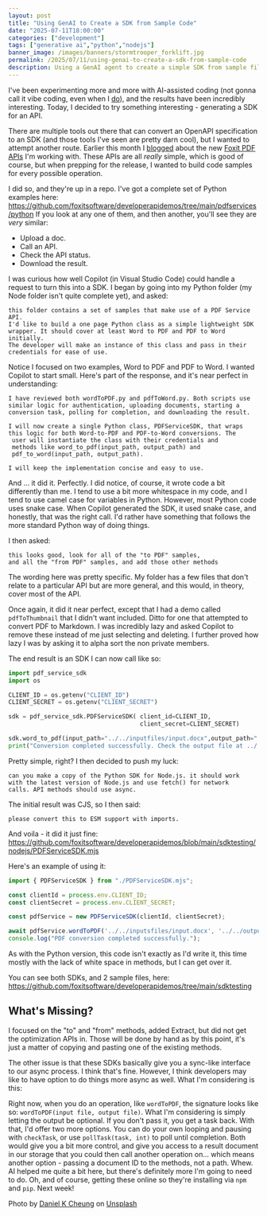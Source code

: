 ```yaml
---
layout: post
title: "Using GenAI to Create a SDK from Sample Code"
date: "2025-07-11T18:00:00"
categories: ["development"]
tags: ["generative ai","python","nodejs"]
banner_image: /images/banners/stormtrooper_forklift.jpg
permalink: /2025/07/11/using-genai-to-create-a-sdk-from-sample-code
description: Using a GenAI agent to create a simple SDK from sample files.
---
```


I've been experimenting more and more with AI-assisted coding (not gonna call it vibe coding, even when I [do](https://www.raymondcamden.com/2025/07/08/results-from-my-vibe-coding-live-stream)), and the results have been incredibly interesting. Today, I decided to try something interesting - generating a SDK for an API.

There are multiple tools out there that can convert an OpenAPI specification to an SDK (and those tools I've seen are pretty darn cool), but I wanted to attempt another route. Earlier this month I [blogged](https://www.raymondcamden.com/2025/07/01/take-foxits-new-pdf-apis-for-a-spin) about the new [Foxit PDF APIs](https://developer-api.foxit.com/) I'm working with. These APIs are all *really* simple, which is good of course, but when prepping for the release, I wanted to build code samples for every possible operation. 

I did so, and they're up in a repo. I've got a complete set of Python examples here: <https://github.com/foxitsoftware/developerapidemos/tree/main/pdfservices/python> If you look at any one of them, and then another, you'll see they are *very* similar:

* Upload a doc. 
* Call an API. 
* Check the API status. 
* Download the result.

I was curious how well Copilot (in Visual Studio Code) could handle a request to turn this into a SDK. I began by going into my Python folder (my Node folder isn't quite complete yet), and asked:

```
this folder contains a set of samples that make use of a PDF Service API. 
I'd like to build a one page Python class as a simple lightweight SDK 
wrapper. It should cover at least Word to PDF and PDF to Word initially. 
The developer will make an instance of this class and pass in their 
credentials for ease of use.
```

Notice I focused on two examples, Word to PDF and PDF to Word. I wanted Copilot to start small. Here's part of the response, and it's near perfect in understanding:

```
I have reviewed both wordToPDF.py and pdfToWord.py. Both scripts use 
similar logic for authentication, uploading documents, starting a 
conversion task, polling for completion, and downloading the result.

I will now create a single Python class, PDFServiceSDK, that wraps 
this logic for both Word-to-PDF and PDF-to-Word conversions. The
 user will instantiate the class with their credentials and 
 methods like word_to_pdf(input_path, output_path) and 
 pdf_to_word(input_path, output_path).

I will keep the implementation concise and easy to use.
```

And ... it did it. Perfectly. I did notice, of course, it wrote code a bit differently than me. I tend to use a bit more whitespace in my code, and I tend to use camel case for variables in Python. However, most Python code uses snake case. When Copilot generated the SDK, it used snake case, and honestly, that was the right call. I'd rather have something that follows the more standard Python way of doing things. 

I then asked:

```
this looks good, look for all of the "to PDF" samples, 
and all the "from PDF" samples, and add those other methods
```

The wording here was pretty specific. My folder has a few files that don't relate to a particular API but are more general, and this would, in theory, cover most of the API. 

Once again, it did it near perfect, except that I had a demo called `pdfToThumbnail` that I didn't want included. Ditto for one that attempted to convert PDF to Markdown. I was incredibly lazy and asked Copilot to remove these instead of me just selecting and deleting. I further proved how lazy I was by asking it to alpha sort the non private members. 

The end result is an SDK I can now call like so:

```python
import pdf_service_sdk
import os 

CLIENT_ID = os.getenv("CLIENT_ID")
CLIENT_SECRET = os.getenv("CLIENT_SECRET")

sdk = pdf_service_sdk.PDFServiceSDK( client_id=CLIENT_ID,
                                     client_secret=CLIENT_SECRET)

sdk.word_to_pdf(input_path="../../inputfiles/input.docx",output_path="../../output/output_from_sdk.pdf")
print("Conversion completed successfully. Check the output file at ../../output/output_from_sdk.pdf")
```
Pretty simple, right? I then decided to push my luck:

```
can you make a copy of the Python SDK for Node.js. it should work 
with the latest version of Node.js and use fetch() for network 
calls. API methods should use async.
```

The initial result was CJS, so I then said: 

```
please convert this to ESM support with imports.
```

And voila - it did it just fine: <https://github.com/foxitsoftware/developerapidemos/blob/main/sdktesting/nodejs/PDFServiceSDK.mjs>

Here's an example of using it:

```js
import { PDFServiceSDK } from "./PDFServiceSDK.mjs";

const clientId = process.env.CLIENT_ID;
const clientSecret = process.env.CLIENT_SECRET;

const pdfService = new PDFServiceSDK(clientId, clientSecret);

await pdfService.wordToPDF('../../inputsfiles/input.docx', '../../output/output_from_nodesdk.pdf');
console.log("PDF conversion completed successfully.");
```

As with the Python version, this code isn't exactly as I'd write it, this time mostly with the lack of white space in methods, but I can get over it.

You can see both SDKs, and 2 sample files, here: <https://github.com/foxitsoftware/developerapidemos/tree/main/sdktesting>

## What's Missing?

I focused on the "to" and "from" methods, added Extract, but did not get the optimization APIs in. Those will be done by hand as by this point, it's just a matter of copying and pasting one of the existing methods.

The other issue is that these SDKs basically give you a sync-like interface to our async process. I think that's fine. However, I think developers may like to have option to do things more async as well. What I'm considering is this:

Right now, when you do an operation, like `wordToPDF`, the signature looks like so: `wordToPDF(input file, output file)`. What I'm considering is simply letting the output be optional. If you don't pass it, you get a task back. With that, I'd offer two more options. You can do your own looping and pausing with `checkTask`, or use `pollTask(task, int)` to poll until completion. Both would give you a bit more control, and give you access to a result document in our storage that you could then call another operation on... which means another option - passing a document ID to the methods, not a path. Whew. AI helped me quite a bit here, but there's definitely more I'm going to need to do. Oh, and of course, getting these online so they're installing via `npm` and `pip`. Next week!

Photo by <a href="https://unsplash.com/@danielkcheung?utm_content=creditCopyText&utm_medium=referral&utm_source=unsplash">Daniel K Cheung</a> on <a href="https://unsplash.com/photos/orange-and-black-heavy-equipment-B92bwutCuLw?utm_content=creditCopyText&utm_medium=referral&utm_source=unsplash">Unsplash</a>
      